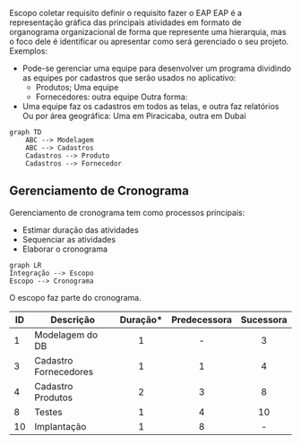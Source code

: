 Escopo
coletar requisito
definir o requisito
fazer o EAP
EAP é a representação gráfica das principais atividades em formato de organograma organizacional de forma que represente uma hierarquia, mas o foco dele é identificar ou apresentar como será gerenciado o seu projeto.
Exemplos:
- Pode-se gerenciar uma equipe para desenvolver um programa dividindo as equipes por cadastros que serão usados no aplicativo:
	- Produtos; Uma equipe
	- Fornecedores: outra equipe
Outra forma:
- Uma equipe faz os cadastros em todos as telas, e outra faz relatórios
Ou por área geográfica: Uma em Piracicaba, outra em Dubai

```mermaid
graph TD
    ABC --> Modelagem
    ABC --> Cadastros
    Cadastros --> Produto
    Cadastros --> Fornecedor
```

## Gerenciamento de Cronograma
Gerenciamento de cronograma tem como processos principais:
- Estimar duração das atividades
- Sequenciar as atividades
- Elaborar o cronograma

```mermaid
graph LR
Integração --> Escopo 
Escopo --> Cronograma
```

O escopo faz parte do cronograma.

| ID | Descrição | Duração* | Predecessora | Sucessora
|--|--|:--:|:--:|:--:|
| 1 | Modelagem do DB | 1 | - | 3 |
| 3 | Cadastro Fornecedores | 1 | 1 | 4 |
| 4 | Cadastro Produtos | 2 | 3 | 8 |
| 8 | Testes | 1 | 4 | 10 |
| 10 | Implantação | 1 | 8 | - | 

<!--stackedit_data:
eyJoaXN0b3J5IjpbLTY4MzQwNzI0OV19
-->